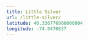 ```yaml
---
title: Little Silver
url: /little-silver/
latitude: 40.336776900000004
longitude: -74.0470837
---
```

